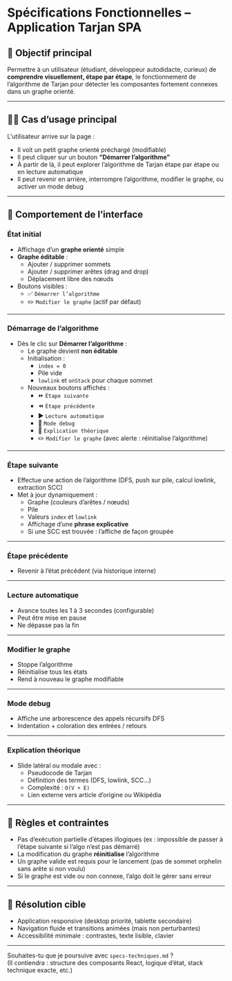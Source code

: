 # Spécifications Fonctionnelles – Application Tarjan SPA

## 🎯 Objectif principal

Permettre à un utilisateur (étudiant, développeur autodidacte, curieux) de **comprendre visuellement, étape par étape**, le fonctionnement de l’algorithme de Tarjan pour détecter les composantes fortement connexes dans un graphe orienté.

---

## 🧑‍🏫 Cas d’usage principal

L'utilisateur arrive sur la page :

- Il voit un petit graphe orienté préchargé (modifiable)
- Il peut cliquer sur un bouton **“Démarrer l’algorithme”**
- À partir de là, il peut explorer l’algorithme de Tarjan étape par étape ou en lecture automatique
- Il peut revenir en arrière, interrompre l’algorithme, modifier le graphe, ou activer un mode debug

---

## 🧩 Comportement de l’interface

### État initial

- Affichage d’un **graphe orienté** simple
- **Graphe éditable** :
  - Ajouter / supprimer sommets
  - Ajouter / supprimer arêtes (drag and drop)
  - Déplacement libre des nœuds
- Boutons visibles :
  - ✅ `Démarrer l’algorithme`
  - ✏️ `Modifier le graphe` (actif par défaut)

---

### Démarrage de l’algorithme

- Dès le clic sur **Démarrer l’algorithme** :
  - Le graphe devient **non éditable**
  - Initialisation :
    - `index = 0`
    - Pile vide
    - `lowlink` et `onStack` pour chaque sommet
  - Nouveaux boutons affichés :
    - ⏩ `Étape suivante`
    - ⏪ `Étape précédente`
    - ▶️ `Lecture automatique`
    - 🐞 `Mode debug`
    - 📖 `Explication théorique`
    - ✏️ `Modifier le graphe` (avec alerte : réinitialise l’algorithme)

---

### Étape suivante

- Effectue une action de l’algorithme (DFS, push sur pile, calcul lowlink, extraction SCC)
- Met à jour dynamiquement :
  - Graphe (couleurs d’arêtes / nœuds)
  - Pile
  - Valeurs `index` et `lowlink`
  - Affichage d’une **phrase explicative**
  - Si une SCC est trouvée : l’affiche de façon groupée

---

### Étape précédente

- Revenir à l’état précédent (via historique interne)

---

### Lecture automatique

- Avance toutes les 1 à 3 secondes (configurable)
- Peut être mise en pause
- Ne dépasse pas la fin

---

### Modifier le graphe

- Stoppe l’algorithme
- Réinitialise tous les états
- Rend à nouveau le graphe modifiable

---

### Mode debug

- Affiche une arborescence des appels récursifs DFS
- Indentation + coloration des entrées / retours

---

### Explication théorique

- Slide latéral ou modale avec :
  - Pseudocode de Tarjan
  - Définition des termes (DFS, lowlink, SCC…)
  - Complexité : `O(V + E)`
  - Lien externe vers article d’origine ou Wikipédia

---

## 🧪 Règles et contraintes

- Pas d’exécution partielle d’étapes illogiques (ex : impossible de passer à l’étape suivante si l’algo n’est pas démarré)
- La modification du graphe **réinitialise** l’algorithme
- Un graphe valide est requis pour le lancement (pas de sommet orphelin sans arête si non voulu)
- Si le graphe est vide ou non connexe, l’algo doit le gérer sans erreur

---

## 📐 Résolution cible

- Application responsive (desktop priorité, tablette secondaire)
- Navigation fluide et transitions animées (mais non perturbantes)
- Accessibilité minimale : contrastes, texte lisible, clavier

---

Souhaites-tu que je poursuive avec `specs-techniques.md` ?  
(Il contiendra : structure des composants React, logique d’état, stack technique exacte, etc.)
